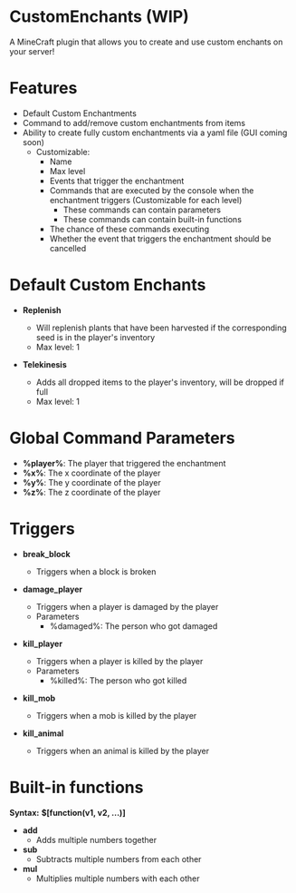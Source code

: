 # CustomEnchants (WIP)
A MineCraft plugin that allows you to create and use custom enchants on your server!

# Features
- Default Custom Enchantments
- Command to add/remove custom enchantments from items
- Ability to create fully custom enchantments via a yaml file (GUI coming soon)
  - Customizable:
    - Name
    - Max level
    - Events that trigger the enchantment
    - Commands that are executed by the console when the enchantment triggers (Customizable for each level)
      - These commands can contain parameters 
      - These commands can contain built-in functions
    - The chance of these commands executing
    - Whether the event that triggers the enchantment should be cancelled

# Default Custom Enchants
- **Replenish**
  - Will replenish plants that have been harvested if the corresponding seed is in the player's inventory
  - Max level: 1

- **Telekinesis**
  - Adds all dropped items to the player's inventory, will be dropped if full
  - Max level: 1

   
# Global Command Parameters
- **%player%**: The player that triggered the enchantment
- **%x%**: The x coordinate of the player
- **%y%**: The y coordinate of the player
- **%z%**: The z coordinate of the player


# Triggers
- **break_block**
  - Triggers when a block is broken

- **damage_player**
  - Triggers when a player is damaged by the player
  - Parameters
    - %damaged%: The person who got damaged
  
- **kill_player**
  - Triggers when a player is killed by the player
  - Parameters
    - %killed%: The person who got killed

- **kill_mob**
  - Triggers when a mob is killed by the player

- **kill_animal**
  - Triggers when an animal is killed by the player


# Built-in functions

**Syntax:** **$[function(v1, v2, ...)]**

- **add**
  - Adds multiple numbers together
- **sub**
  - Subtracts multiple numbers from each other
- **mul**
  - Multiplies multiple numbers with each other
